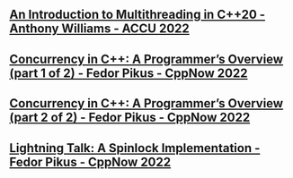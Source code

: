 ## [An Introduction to Multithreading in C++20 - Anthony Williams - ACCU 2022](https://www.youtube.com/watch?v=3uH-2CkBlPQ&list=LL6MKUgGZ9Q8c2Ff7GnoRoqA)

## [Concurrency in C++: A Programmer’s Overview (part 1 of 2) - Fedor Pikus - CppNow 2022](https://www.youtube.com/watch?v=ywJ4cq67-uc&list=LL6MKUgGZ9Q8c2Ff7GnoRoqA)

## [Concurrency in C++: A Programmer’s Overview (part 2 of 2) - Fedor Pikus - CppNow 2022](https://www.youtube.com/watch?v=R0V4xJ9HZpA&list=LL6MKUgGZ9Q8c2Ff7GnoRoqA)

## [Lightning Talk: A Spinlock Implementation - Fedor Pikus - CppNow 2022](https://www.youtube.com/watch?v=rmGJc9PXpuE&list=LL6MKUgGZ9Q8c2Ff7GnoRoqA)

